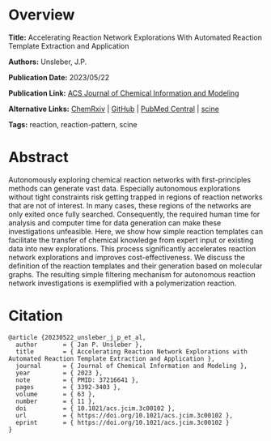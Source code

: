 # Overview
**Title:**
Accelerating Reaction Network Explorations With Automated Reaction Template Extraction and Application

**Authors:**
Unsleber, J.P.

**Publication Date:**
2023/05/22

**Publication Link:**
[ACS Journal of Chemical Information and Modeling](https://pubs.acs.org/doi/10.1021/acs.jcim.3c00102)

**Alternative Links:**
[ChemRxiv](https://chemrxiv.org/engage/chemrxiv/article-details/643d319373c6563f140899bb) |
[GitHub](https://github.com/qcscine) |
[PubMed Central](https://pmc.ncbi.nlm.nih.gov/articles/PMC10268957) |
[scine](https://scine.ethz.ch/download)

**Tags:**
reaction, reaction-pattern, scine


# Abstract
Autonomously exploring chemical reaction networks with first-principles methods can generate vast data.
Especially autonomous explorations without tight constraints risk getting trapped in regions of reaction networks that are not of interest.
In many cases, these regions of the networks are only exited once fully searched.
Consequently, the required human time for analysis and computer time for data generation can make these investigations unfeasible.
Here, we show how simple reaction templates can facilitate the transfer of chemical knowledge from expert input or existing data into new explorations.
This process significantly accelerates reaction network explorations and improves cost-effectiveness.
We discuss the definition of the reaction templates and their generation based on molecular graphs.
The resulting simple filtering mechanism for autonomous reaction network investigations is exemplified with a polymerization reaction.


# Citation
```
@article {20230522_unsleber_j_p_et_al,
  author       = { Jan P. Unsleber },
  title        = { Accelerating Reaction Network Explorations with Automated Reaction Template Extraction and Application },
  journal      = { Journal of Chemical Information and Modeling },
  year         = { 2023 },
  note         = { PMID: 37216641 },
  pages        = { 3392-3403 },
  volume       = { 63 },
  number       = { 11 },
  doi          = { 10.1021/acs.jcim.3c00102 },
  url          = { https://doi.org/10.1021/acs.jcim.3c00102 },
  eprint       = { https://doi.org/10.1021/acs.jcim.3c00102 }
}
```

